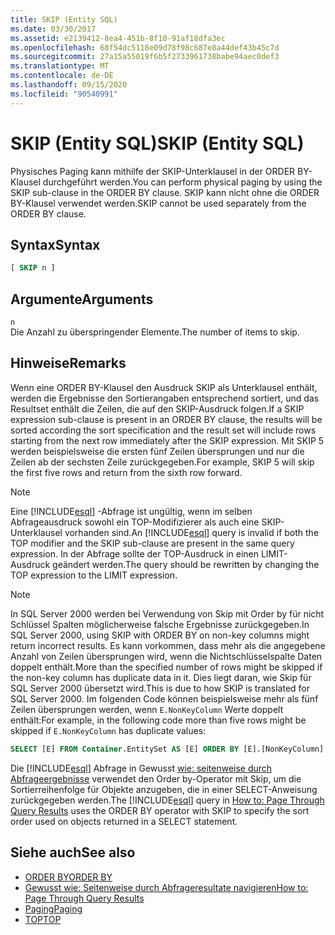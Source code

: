 ```yaml
---
title: SKIP (Entity SQL)
ms.date: 03/30/2017
ms.assetid: e2139412-8ea4-451b-8f10-91af18dfa3ec
ms.openlocfilehash: 68f54dc5118e09d78f98c687e8a44def43b45c7d
ms.sourcegitcommit: 27a15a55019f6b5f2733961738babe94aec0def3
ms.translationtype: MT
ms.contentlocale: de-DE
ms.lasthandoff: 09/15/2020
ms.locfileid: "90540991"
---
```

# <a name="skip-entity-sql"></a><span data-ttu-id="cac07-102">SKIP (Entity SQL)</span><span class="sxs-lookup"><span data-stu-id="cac07-102">SKIP (Entity SQL)</span></span>

<span data-ttu-id="cac07-103">Physisches Paging kann mithilfe der SKIP-Unterklausel in der ORDER BY-Klausel durchgeführt werden.</span><span class="sxs-lookup"><span data-stu-id="cac07-103">You can perform physical paging by using the SKIP sub-clause in the ORDER BY clause.</span></span> <span data-ttu-id="cac07-104">SKIP kann nicht ohne die ORDER BY-Klausel verwendet werden.</span><span class="sxs-lookup"><span data-stu-id="cac07-104">SKIP cannot be used separately from the ORDER BY clause.</span></span>

## <a name="syntax"></a><span data-ttu-id="cac07-105">Syntax</span><span class="sxs-lookup"><span data-stu-id="cac07-105">Syntax</span></span>

```sql
[ SKIP n ]
```

## <a name="arguments"></a><span data-ttu-id="cac07-106">Argumente</span><span class="sxs-lookup"><span data-stu-id="cac07-106">Arguments</span></span>

`n` \
<span data-ttu-id="cac07-107">Die Anzahl zu überspringender Elemente.</span><span class="sxs-lookup"><span data-stu-id="cac07-107">The number of items to skip.</span></span>

## <a name="remarks"></a><span data-ttu-id="cac07-108">Hinweise</span><span class="sxs-lookup"><span data-stu-id="cac07-108">Remarks</span></span>

<span data-ttu-id="cac07-109">Wenn eine ORDER BY-Klausel den Ausdruck SKIP als Unterklausel enthält, werden die Ergebnisse den Sortierangaben entsprechend sortiert, und das Resultset enthält die Zeilen, die auf den SKIP-Ausdruck folgen.</span><span class="sxs-lookup"><span data-stu-id="cac07-109">If a SKIP expression sub-clause is present in an ORDER BY clause, the results will be sorted according the sort specification and the result set will include rows starting from the next row immediately after the SKIP expression.</span></span> <span data-ttu-id="cac07-110">Mit SKIP 5 werden beispielsweise die ersten fünf Zeilen übersprungen und nur die Zeilen ab der sechsten Zeile zurückgegeben.</span><span class="sxs-lookup"><span data-stu-id="cac07-110">For example, SKIP 5 will skip the first five rows and return from the sixth row forward.</span></span>

> [!NOTE]
> <span data-ttu-id="cac07-111">Eine [!INCLUDE[esql](../../../../../../includes/esql-md.md)] -Abfrage ist ungültig, wenn im selben Abfrageausdruck sowohl ein TOP-Modifizierer als auch eine SKIP-Unterklausel vorhanden sind.</span><span class="sxs-lookup"><span data-stu-id="cac07-111">An [!INCLUDE[esql](../../../../../../includes/esql-md.md)] query is invalid if both the TOP modifier and the SKIP sub-clause are present in the same query expression.</span></span> <span data-ttu-id="cac07-112">In der Abfrage sollte der TOP-Ausdruck in einen LIMIT-Ausdruck geändert werden.</span><span class="sxs-lookup"><span data-stu-id="cac07-112">The query should be rewritten by changing the TOP expression to the LIMIT expression.</span></span>

> [!NOTE]
> <span data-ttu-id="cac07-113">In SQL Server 2000 werden bei Verwendung von Skip mit Order by für nicht Schlüssel Spalten möglicherweise falsche Ergebnisse zurückgegeben.</span><span class="sxs-lookup"><span data-stu-id="cac07-113">In SQL Server 2000, using SKIP with ORDER BY on non-key columns might return incorrect results.</span></span> <span data-ttu-id="cac07-114">Es kann vorkommen, dass mehr als die angegebene Anzahl von Zeilen übersprungen wird, wenn die Nichtschlüsselspalte Daten doppelt enthält.</span><span class="sxs-lookup"><span data-stu-id="cac07-114">More than the specified number of rows might be skipped if the non-key column has duplicate data in it.</span></span> <span data-ttu-id="cac07-115">Dies liegt daran, wie Skip für SQL Server 2000 übersetzt wird.</span><span class="sxs-lookup"><span data-stu-id="cac07-115">This is due to how SKIP is translated for SQL Server 2000.</span></span> <span data-ttu-id="cac07-116">Im folgenden Code können beispielsweise mehr als fünf Zeilen übersprungen werden, wenn `E.NonKeyColumn` Werte doppelt enthält:</span><span class="sxs-lookup"><span data-stu-id="cac07-116">For example, in the following code more than five rows might be skipped if `E.NonKeyColumn` has duplicate values:</span></span>
>
> ```sql
> SELECT [E] FROM Container.EntitySet AS [E] ORDER BY [E].[NonKeyColumn] DESC SKIP 5L
> ```

<span data-ttu-id="cac07-117">Die [!INCLUDE[esql](../../../../../../includes/esql-md.md)] Abfrage in Gewusst [wie: seitenweise durch Abfrageergebnisse](/previous-versions/dotnet/netframework-4.0/bb738702(v=vs.100)) verwendet den Order by-Operator mit Skip, um die Sortierreihenfolge für Objekte anzugeben, die in einer SELECT-Anweisung zurückgegeben werden.</span><span class="sxs-lookup"><span data-stu-id="cac07-117">The [!INCLUDE[esql](../../../../../../includes/esql-md.md)] query in [How to: Page Through Query Results](/previous-versions/dotnet/netframework-4.0/bb738702(v=vs.100)) uses the ORDER BY operator with SKIP to specify the sort order used on objects returned in a SELECT statement.</span></span>

## <a name="see-also"></a><span data-ttu-id="cac07-118">Siehe auch</span><span class="sxs-lookup"><span data-stu-id="cac07-118">See also</span></span>

- [<span data-ttu-id="cac07-119">ORDER BY</span><span class="sxs-lookup"><span data-stu-id="cac07-119">ORDER BY</span></span>](order-by-entity-sql.md)
- <span data-ttu-id="cac07-120">[Gewusst wie: Seitenweise durch Abfrageresultate navigieren](/previous-versions/dotnet/netframework-4.0/bb738702(v=vs.100))</span><span class="sxs-lookup"><span data-stu-id="cac07-120">[How to: Page Through Query Results](/previous-versions/dotnet/netframework-4.0/bb738702(v=vs.100))</span></span>
- [<span data-ttu-id="cac07-121">Paging</span><span class="sxs-lookup"><span data-stu-id="cac07-121">Paging</span></span>](paging-entity-sql.md)
- [<span data-ttu-id="cac07-122">TOP</span><span class="sxs-lookup"><span data-stu-id="cac07-122">TOP</span></span>](top-entity-sql.md)
